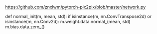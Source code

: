 

<!--
 * @version:
 * @Author:  StevenJokess https://github.com/StevenJokess
 * @Date: 2020-12-19 20:49:45
 * @LastEditors:  StevenJokess https://github.com/StevenJokess
 * @LastEditTime: 2020-12-19 20:49:57
 * @Description:
 * @TODO::
 * @Reference:
-->

https://github.com/znxlwm/pytorch-pix2pix/blob/master/network.py

def normal_init(m, mean, std):
    if isinstance(m, nn.ConvTranspose2d) or isinstance(m, nn.Conv2d):
        m.weight.data.normal_(mean, std)
        m.bias.data.zero_()
